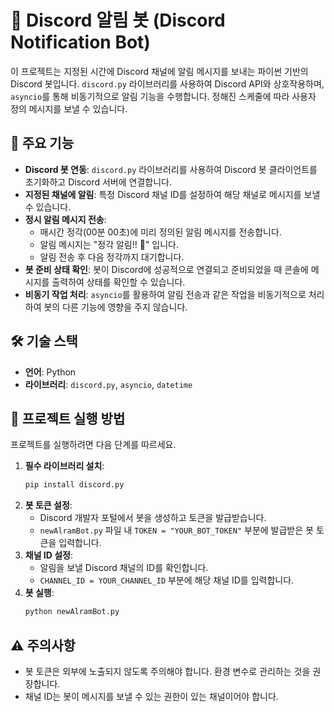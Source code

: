 # 🔔 Discord 알림 봇 (Discord Notification Bot)

이 프로젝트는 지정된 시간에 Discord 채널에 알림 메시지를 보내는 파이썬 기반의 Discord 봇입니다. `discord.py` 라이브러리를 사용하여 Discord API와 상호작용하며, `asyncio`를 통해 비동기적으로 알림 기능을 수행합니다. 정해진 스케줄에 따라 사용자 정의 메시지를 보낼 수 있습니다.

## 🌟 주요 기능

* **Discord 봇 연동**: `discord.py` 라이브러리를 사용하여 Discord 봇 클라이언트를 초기화하고 Discord 서버에 연결합니다.
* **지정된 채널에 알림**: 특정 Discord 채널 ID를 설정하여 해당 채널로 메시지를 보낼 수 있습니다.
* **정시 알림 메시지 전송**:
    * 매시간 정각(00분 00초)에 미리 정의된 알림 메시지를 전송합니다.
    * 알림 메시지는 "정각 알림!! 🥳" 입니다.
    * 알림 전송 후 다음 정각까지 대기합니다.
* **봇 준비 상태 확인**: 봇이 Discord에 성공적으로 연결되고 준비되었을 때 콘솔에 메시지를 출력하여 상태를 확인할 수 있습니다.
* **비동기 작업 처리**: `asyncio`를 활용하여 알림 전송과 같은 작업을 비동기적으로 처리하여 봇의 다른 기능에 영향을 주지 않습니다.

## 🛠️ 기술 스택

* **언어**: Python
* **라이브러리**: `discord.py`, `asyncio`, `datetime`

## 🚀 프로젝트 실행 방법

프로젝트를 실행하려면 다음 단계를 따르세요.

1.  **필수 라이브러리 설치**:
    ```bash
    pip install discord.py
    ```
2.  **봇 토큰 설정**:
    * Discord 개발자 포털에서 봇을 생성하고 토큰을 발급받습니다.
    * `newAlramBot.py` 파일 내 `TOKEN = "YOUR_BOT_TOKEN"` 부분에 발급받은 봇 토큰을 입력합니다.
3.  **채널 ID 설정**:
    * 알림을 보낼 Discord 채널의 ID를 확인합니다.
    * `CHANNEL_ID = YOUR_CHANNEL_ID` 부분에 해당 채널 ID를 입력합니다.
4.  **봇 실행**:
    ```bash
    python newAlramBot.py
    ```

## ⚠️ 주의사항

* 봇 토큰은 외부에 노출되지 않도록 주의해야 합니다. 환경 변수로 관리하는 것을 권장합니다.
* 채널 ID는 봇이 메시지를 보낼 수 있는 권한이 있는 채널이어야 합니다.
